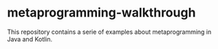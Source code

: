 # metaprogramming-walkthrough
This repository contains a serie of examples about metaprogramming in Java and Kotlin.
